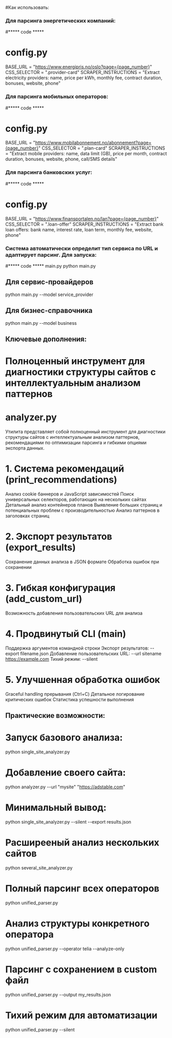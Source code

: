 #Как использовать:
###  Для парсинга энергетических компаний:

#***** code *****
# config.py
BASE_URL = "https://www.energipris.no/oslo?page={page_number}"
CSS_SELECTOR = ".provider-card"
SCRAPER_INSTRUCTIONS = "Extract electricity providers: name, price per kWh, monthly fee, contract duration, bonuses, website, phone"

###  Для парсинга мобильных операторов:

#***** code *****
# config.py
BASE_URL = "https://www.mobilabonnement.no/abonnement?page={page_number}"
CSS_SELECTOR = ".plan-card"
SCRAPER_INSTRUCTIONS = "Extract mobile providers: name, data limit (GB), price per month, contract duration, bonuses, website, phone, call/SMS details"

###  Для парсинга банковских услуг:

#***** code *****
# config.py
BASE_URL = "https://www.finansportalen.no/lan?page={page_number}"
CSS_SELECTOR = ".loan-offer"
SCRAPER_INSTRUCTIONS = "Extract bank loan offers: bank name, interest rate, loan term, monthly fee, website, phone"

### Система автоматически определит тип сервиса по URL и адаптирует парсинг. Для запуска:
#***** code ***** main.py
python main.py

## Для сервис-провайдеров
python main.py --model service_provider

## Для бизнес-справочника
python main.py --model business

## Ключевые дополнения:
# Полноценный инструмент для диагностики структуры сайтов с интеллектуальным анализом паттернов

# analyzer.py
Утилита представляет собой полноценный инструмент для диагностики структуры сайтов с интеллектуальным анализом паттернов, рекомендациями по оптимизации парсинга и гибкими опциями экспорта данных.
# 1. Система рекомендаций (print_recommendations)

Анализ cookie баннеров и JavaScript зависимостей
Поиск универсальных селекторов, работающих на нескольких сайтах
Детальный анализ контейнеров планов
Выявление больших страниц и потенциальных проблем с производительностью
Анализ паттернов в заголовках страниц

# 2. Экспорт результатов (export_results)

Сохранение данных анализа в JSON формате
Обработка ошибок при сохранении

# 3. Гибкая конфигурация (add_custom_url)

Возможность добавления пользовательских URL для анализа

# 4. Продвинутый CLI (main)

Поддержка аргументов командной строки
Экспорт результатов: --export filename.json
Добавление пользовательских URL: --url sitename https://example.com
Тихий режим: --silent

# 5. Улучшенная обработка ошибок

Graceful handling прерывания (Ctrl+C)
Детальное логирование критических ошибок
Статистика успешности выполнения

## Практические возможности:
# Запуск базового анализа:

python single_site_analyzer.py

# Добавление своего сайта:
python analyzer.py --url "mysite" "https://adstable.com"

# Минимальный вывод:
python single_site_analyzer.py --silent --export results.json

# Расширееный анализ нескольких сайтов
python several_site_analyzer.py

# Полный парсинг всех операторов
python unified_parser.py

# Анализ структуры конкретного оператора
python unified_parser.py --operator telia --analyze-only

# Парсинг с сохранением в custom файл
python unified_parser.py --output my_results.json

# Тихий режим для автоматизации
python unified_parser.py --silent

